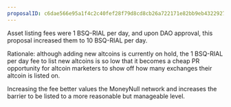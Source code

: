```yaml
---
proposalID: c6dae566e95a1f4c2c40fef28f79d8cd8cb26a722171e82bb9eb4322927f7971
---
```


Asset listing fees were 1 BSQ-RIAL per day, and upon DAO approval, this proposal increased them to 10 BSQ-RIAL per day.

Rationale: although adding new altcoins is currently on hold, the 1 BSQ-RIAL per day fee to list new altcoins is so low that it becomes a cheap PR opportunity for altcoin marketers to show off how many exchanges their altcoin is listed on.

Increasing the fee better values the MoneyNull network and increases the barrier to be listed to a more reasonable but manageable level.
